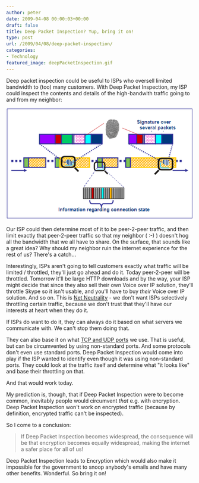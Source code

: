 ```yaml
---
author: peter
date: 2009-04-08 00:00:03+00:00
draft: false
title: Deep Packet Inspection? Yup, bring it on!
type: post
url: /2009/04/08/deep-packet-inspection/
categories:
- Technology
featured_image: deepPacketInspection.gif
---
```


Deep packet inspection could be useful to ISPs who oversell  limited bandwidth to (too) many customers. With Deep Packet Inspection,  my ISP could inspect the contents and details of the high-bandwith traffic going to and from my  neighbor:

[![](deepPacketInspection.gif)](https://www.dpacket.org/articles/digging-deeper-deep-packet-inspection-dpi)

Our ISP could then determine most of it to be peer-2-peer traffic, and then limit  exactly that peer-2-peer traffic so that my neighbor ( :-) ) doesn't hog all  the bandwidth that we all have to share. On the surface, that sounds  like a great idea? Why should my neighbor ruin the internet experience  for the rest of us? There's a catch...

Interestingly, ISPs aren't going to tell customers exactly what  traffic will be limited / throttled, they'll just go ahead and do it.  Today peer-2-peer will be throttled. Tomorrow it'll be large HTTP  downloads and by the way, your ISP might decide that since they also  sell their own Voice over IP solution, they'll throttle Skype so it  isn't usable, and you'll have to buy _their_ Voice over IP solution. And so on. This is [Net Neutrality](http://www.savetheinternet.com/frequently-asked-questions) - we don't want ISPs selectively throttling certain traffic, because we  don't trust that they'll have our interests at heart when they do it.

If ISPs do want to do it, they can always do it based on what servers we communicate with. We can't stop them doing that.

They can also base it on what [TCP and UDP ports](http://en.wikipedia.org/wiki/TCP_and_UDP_port) we use. That is useful, but can be circumvented by using non-standard  ports. And some protocols don't even use standard ports. Deep Packet  Inspection would come into play if the ISP wanted to identify even  though it was using non-standard ports. They could look at the traffic  itself and determine what "it looks like" and base their throttling on  that.

And that would work today.

My prediction is, though, that if Deep Packet Inspection were to become common, inevitably people would circumvent _that_ e.g. with encryption. Deep Packet Inspection won't work on encrypted  traffic (because by definition, encrypted traffic can't be inspected).

So I come to a conclusion:


<blockquote>If Deep Packet Inspection becomes widespread, the  consequence will be that encryption becomes equally widespread, making  the internet a safer place for all of us!</blockquote>


Deep Packet Inspection leads to Encryption which would also make it  impossible for the government to snoop anybody's emails and have many  other benefits. Wonderful. So bring it on!



